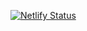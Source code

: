 [![Netlify Status](https://api.netlify.com/api/v1/badges/ab620112-9f48-42a2-8df1-282a0d480eba/deploy-status)](https://app.netlify.com/projects/peppy-pithivier-c8ea8a/deploys)
